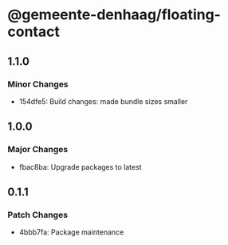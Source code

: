 # @gemeente-denhaag/floating-contact

## 1.1.0

### Minor Changes

- 154dfe5: Build changes: made bundle sizes smaller

## 1.0.0

### Major Changes

- fbac8ba: Upgrade packages to latest

## 0.1.1

### Patch Changes

- 4bbb7fa: Package maintenance
